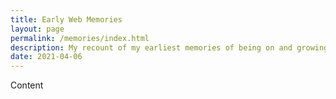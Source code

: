 ```yaml
---
title: Early Web Memories
layout: page
permalink: /memories/index.html
description: My recount of my earliest memories of being on and growing up on the web.
date: 2021-04-06
---
```


Content